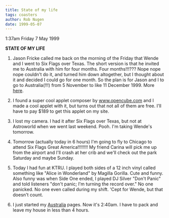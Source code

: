 ```yaml
---
title: State of my life
tags: coasters
author: Rob Nugen
date: 1999-05-07
---
```


<p class=date>1:37am Friday 7 May 1999</p>

<p><b>STATE OF MY LIFE</b>

<p><ol>

<p><li>Jason Fricke called me back on the morning of the Friday that Wende and I went to Six Flags over Texas.  The short version is that he invited me to Australia with him for four months.  Four months!!!???  Nope nope nope couldn't do it, and turned him down altogether, but I thought about it and decided I could go for one month.  So the plan is for Jason and I to go to Australia(!!!) from 5 November to like 11 December 1999. More <a href="australia/index.html">here</a>.</li>

<p><li>I found a super cool applet composer by <a href="http://www.opencube.com">www.opencube.com</a> and I made a cool applet with it, but turns out that not all of them are free.  I'll have to pay $189 to get this applet on my site.</li>

<p><li>I lost my camera.  I had it after Six Flags over Texas, but not at Astroworld when we went last weekend.  Pooh.  I'm taking Wende's tomorrow.</li>

<p><li>Tomorrow (actually today in 6 hours) I'm going to fly to Chicago to attend Six Flags Great America!!!!!!!!  My friend Carina will pick me up from the airport and I'll crash at her crib and we'll check out the park Saturday and maybe Sunday.</li>

<p><li>Today I had fun at KTRU.  I played both sides of a 12 inch vinyl called something like "Alice in Wonderland" by Magilla Gorilla.  Cute and funny.  Also funny was when Side One ended, I played DJ Silver "Don't Panic" and told listeners "don't panic; I'm turning the record over."  No one panicked.  No one even called during my shift.  'Cept for Wende, but that doesn't count.</li>

<p><li>I just started my <a href="australia/index.html">Australia</a> pages. Now it's 2:40am.  I have to pack and leave my house in less than 4 hours.</li>
</ol>
